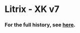 # Litrix - XK v7
### For the full history, see [here](https://github.com/LowLevelCodingCH/xk6/blob/main/README.md).

